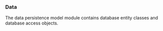 ### Data

The data persistence model module contains database entity classes and database access objects.